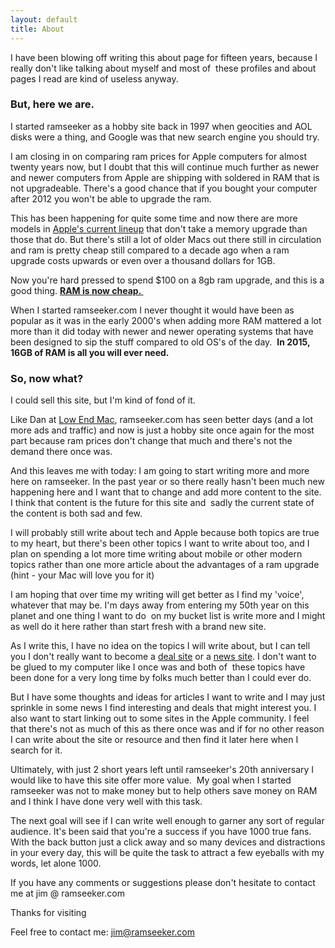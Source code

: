 ```yaml
---
layout: default
title: About
---
```

I have been blowing off writing this about page for fifteen years, because I really don't like talking about myself and most of  these profiles and about pages I read are kind of useless anyway.

### But, here we are.

I started ramseeker as a hobby site back in 1997 when geocities and AOL disks were a thing, and Google was that new search engine you should try.

I am closing in on comparing ram prices for Apple computers for almost twenty years now, but I doubt that this will continue much further as newer and newer computers from Apple are shipping with soldered in RAM that is not upgradeable. There's a good chance that if you bought your computer after 2012 you won't be able to upgrade the ram.

This has been happening for quite some time and now there are more models in <a href="http://www.apple.com">Apple's current lineup</a> that don't take a memory upgrade than those that do. But there's still a lot of older Macs out there still in circulation and ram is pretty cheap still compared to a decade ago when a ram upgrade costs upwards or even over a thousand dollars for 1GB.

Now you're hard pressed to spend $100 on a 8gb ram upgrade, and this is a good thing. <a href="http://www.ramseeker.com"><strong>RAM is now cheap. </strong></a>

When I started ramseeker.com I never thought it would have been as popular as it was in the early 2000's when adding more RAM mattered a lot more than it did today with newer and newer operating systems that have been designed to sip the stuff compared to old OS's of the day.  <strong>In 2015, 16GB of RAM is all you will ever need.</strong>

### So, now what? 

I could sell this site, but I'm kind of fond of it.

Like Dan at <a href="http://www.lowendmac.com">Low End Mac</a>, ramseeker.com has seen better days (and a lot more ads and traffic) and now is just a hobby site once again for the most part because ram prices don't change that much and there's not the demand there once was.

And this leaves me with today: I am going to start writing more and more here on ramseeker. In the past year or so there really hasn't been much new happening here and I want that to change and add more content to the site. I think that content is the future for this site and  sadly the current state of the content is both sad and few.

I will probably still write about tech and Apple because both topics are true to my heart, but there's been other topics I want to write about too, and I plan on spending a lot more time writing about mobile or other modern topics rather than one more article about the advantages of a ram upgrade (hint - your Mac will love you for it)

I am hoping that over time my writing will get better as I find my 'voice', whatever that may be. I'm days away from entering my 50th year on this planet and one thing I want to do  on my bucket list is write more and I might as well do it here rather than start fresh with a brand new site.

As I write this, I have no idea on the topics I will write about, but I can tell you I don't really want to become a <a href="http://www.dealnews.com">deal site</a> or a <a href="http://www.macintouch.com">news site</a>. I don't want to be glued to my computer like I once was and both of  these topics have been done for a very long time by folks much better than I could ever do.

But I have some thoughts and ideas for articles I want to write and I may just sprinkle in some news I find interesting and deals that might interest you. I also want to start linking out to some sites in the Apple community. I feel that there's not as much of this as there once was and if for no other reason I can write about the site or resource and then find it later here when I search for it.

Ultimately, with just 2 short years left until ramseeker's 20th anniversary I would like to have this site offer more value.  My goal when I started ramseeker was not to make money but to help others save money on RAM and I think I have done very well with this task.

The next goal will see if I can write well enough to garner any sort of regular audience. It's been said that you're a success if you have 1000 true fans. With the back button just a click away and so many devices and distractions in your every day, this will be quite the task to attract a few eyeballs with my words, let alone 1000.

If you have any comments or suggestions please don't hesitate to contact me at jim @ ramseeker.com

Thanks for visiting

Feel free to contact me: jim@ramseeker.com
